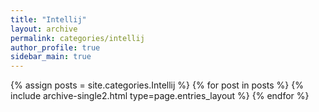 ```yaml
---
title: "Intellij"
layout: archive
permalink: categories/intellij
author_profile: true
sidebar_main: true
---
```



{% assign posts = site.categories.Intellij %}
{% for post in posts %} {% include archive-single2.html type=page.entries_layout %} {% endfor %}